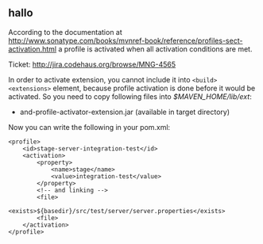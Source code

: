 hallo 
-------------------------------------

According to the documentation at http://www.sonatype.com/books/mvnref-book/reference/profiles-sect-activation.html a profile is activated when all activation conditions are met.

Ticket: http://jira.codehaus.org/browse/MNG-4565

In order to activate extension, you cannot include it into ```<build><extensions>``` element, because profile activation is done
before it would be activated. So you need to copy following files into *$MAVEN_HOME/lib/ext*:

* and-profile-activator-extension.jar (available in target directory)

Now you can write the following in your pom.xml:

    <profile>
        <id>stage-server-integration-test</id>    
        <activation>
            <property>
                <name>stage</name>
                <value>integration-test</value>
            </property>
			<!-- and linking -->
			<file>
				<exists>${basedir}/src/test/server/server.properties</exists>
			<file>
        </activation>
    </profile>
